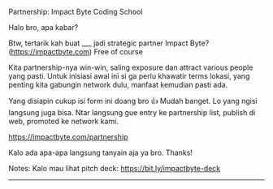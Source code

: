 Partnership: Impact Byte Coding School

Halo bro, apa kabar?

Btw, tertarik kah buat ___ jadi strategic partner Impact Byte? (https://impactbyte.com) Free of course

Kita partnership-nya win-win, saling exposure dan attract various people yang pasti. Untuk inisiasi awal ini si ga perlu khawatir terms lokasi, yang penting kita gabungin network dulu, manfaat kemudian pasti ada.

Yang disiapin cukup isi form ini doang bro :+1: Mudah banget. Lo yang ngisi langsung juga bisa. Ntar langsung gue entry ke partnership list, publish di web, promoted ke network kami.

https://impactbyte.com/partnership

Kalo ada apa-apa langsung tanyain aja ya bro. Thanks!

Notes: Kalo mau lihat pitch deck: https://bit.ly/impactbyte-deck

---



